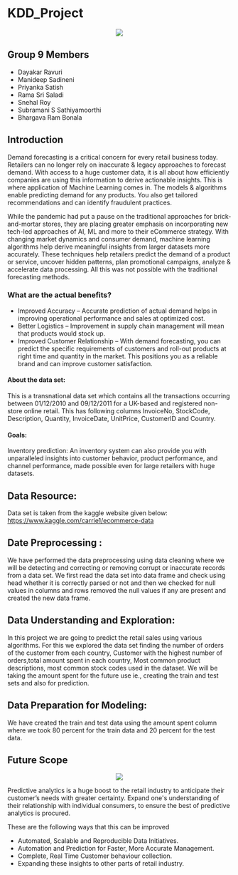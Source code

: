 # KDD_Project

<p align="center">
  <img src="https://www.pixelpool.com/wp-content/uploads/2018/12/retail-solutions-770x516.png" />
</p>

## Group 9 Members
* Dayakar Ravuri 
* Manideep Sadineni 
* Priyanka Satish 
* Rama Sri Saladi 
* Snehal Roy 
* Subramani S Sathiyamoorthi 
* Bhargava Ram Bonala


## Introduction
Demand forecasting is a critical concern for every retail business today. Retailers can no longer rely on inaccurate & legacy approaches to forecast demand. With access to a huge customer data, it is all about how efficiently companies are using this information to derive actionable insights. This is where application of Machine Learning comes in. The models & algorithms enable predicting demand for any products. You also get tailored recommendations and can identify fraudulent practices.

While the pandemic had put a pause on the traditional approaches for brick-and-mortar stores, they are placing greater emphasis on incorporating new tech-led approaches of AI, ML and more to their eCommerce strategy. With changing market dynamics and consumer demand, machine learning algorithms help derive meaningful insights from larger datasets more accurately. These techniques help retailers predict the demand of a product or service, uncover hidden patterns, plan promotional campaigns, analyze & accelerate data processing. All this was not possible with the traditional forecasting methods.

  ### What are the actual benefits?
  * Improved Accuracy – Accurate prediction of actual demand helps in improving operational performance and sales at optimized cost.
  * Better Logistics – Improvement in supply chain management will mean that products would stock up.
  * Improved Customer Relationship – With demand forecasting, you can predict the specific requirements of customers and roll-out products at right time and quantity in the market. This positions you as a reliable brand and can improve customer satisfaction.

#### About the data set:
This is a transnational data set which contains all the transactions occurring between 01/12/2010 and 09/12/2011 for a UK-based and registered non-store online retail. This has following columns InvoiceNo, StockCode, Description, Quantity, InvoiceDate, UnitPrice, CustomerID and Country.

#### Goals:
Inventory prediction:
  An inventory system can also provide you with unparalleled insights into customer behavior, product performance, and channel performance, made possible even for large retailers with huge datasets.

## Data Resource:

Data set is taken from the kaggle website given below: 
https://www.kaggle.com/carrie1/ecommerce-data


## Date Preprocessing : 

We have performed the data preprocessing using data cleaning where we will be detecting and correcting or removing corrupt or inaccurate records from a data set. We first read the data set into data frame and check using head whether it is correctly parsed or not and then we checked for null values in columns and rows removed the null values if any are present and created the new data frame. 

## Data Understanding and Exploration: 

In this project we are going to predict the retail sales using various algorithms. For this we explored the data set finding the number of orders of the customer from each country, Customer with the highest number of orders,total amount spent in each country, Most common product descriptions, most common stock codes used in the dataset. We will be taking the amount spent for the future use ie., creating the train and test sets and also for prediction.

## Data Preparation for Modeling: 

We have created the train and test data using the amount spent column where we took 80 percent for the train data and 20 percent for the test data. 


## Future Scope

<p align="center">
  <img src="https://www.comtecinfo.com/rpa/wp-content/uploads/2017/10/How-Data-Analytics-in-Retail-Industry-Can-Help-You-Predict-the-Future.jpg" />
</p>

Predictive analytics is a huge boost to the retail industry to anticipate their customer’s needs with greater certainty. Expand one's understanding of their relationship with individual consumers, to ensure the best of predictive analytics is procured. 

These are the following ways that this can be improved
* Automated, Scalable and Reproducible Data Initiatives.
* Automation and Prediction for Faster, More Accurate Management.
* Complete, Real Time Customer behaviour collection.
* Expanding these insights to other parts of retail industry.
